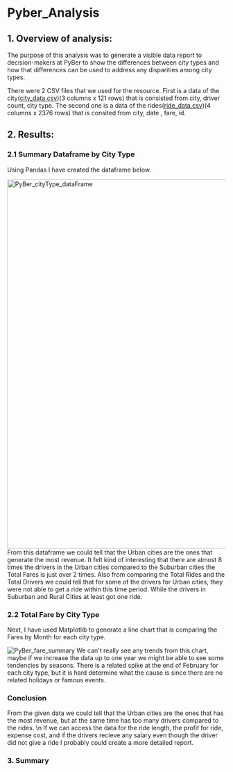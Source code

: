 # Pyber_Analysis

## 1. Overview of analysis:
The purpose of this analysis was to generate a visible data report to decision-makers at PyBer to show the differences between city types and how that differences can be used to address any disparities among city types.

There were 2 CSV files that we used for the resource. First is a data of the city([city_data.csv](https://github.com/ninicholasas/Pyber_Analysis/blob/main/Resources/city_data.csv))(3 columns x 121 rows) that is consisted from city, driver count, city type. The second one is a data of the rides([ride_data.csv](https://github.com/ninicholasas/Pyber_Analysis/blob/main/Resources/ride_data.csv))(4 columns x 2376 rows) that is consited from city, date , fare, id.

## 2. Results:
### 2.1 Summary Dataframe by City Type
Using Pandas I have created the dataframe below.

<img width="850" alt="PyBer_cityType_dataFrame" src="https://user-images.githubusercontent.com/110373282/211169708-2db46999-b2a9-48b1-8438-5daf180177a9.png">
From this dataframe we could tell that the Urban cities are the ones that generate the most revenue. It felt kind of interesting that there are almost 8 times the drivers in the Urban cities compared to the Suburban cities the Total Fares is just over 2 times. Also from comparing the Total Rides and the Total Drivers we could tell that for some of the drivers for Urban cities, they were not able to get a ride within this time period. While the drivers in Suburban and Rural Cities at least got one ride.


### 2.2 Total Fare by City Type 
Next, I have used Matplotlib to generate a line chart that is comparing the Fares by Month for each city type.

![PyBer_fare_summary](https://user-images.githubusercontent.com/110373282/211169783-8c281521-a67e-4f4f-9025-69aef78fb43c.png)
We can't really see any trends from this chart, maybe if we increase the data up to one year we might be able to see some tendencies by seasons.
There is a related spike at the end of February for each city type, but it is hard determine what the cause is since there are no related holidays or famous events.
### Conclusion
From the given data we could tell that the Urban cities are the ones that has the most revenue, but at the same time has too many drivers compared to the rides. \n
If we can access the data for the ride length, the profit for ride, expense cost, and if the drivers recieve any salary even though the driver did not give a ride I probably could create a more detailed report.

### 3. Summary
